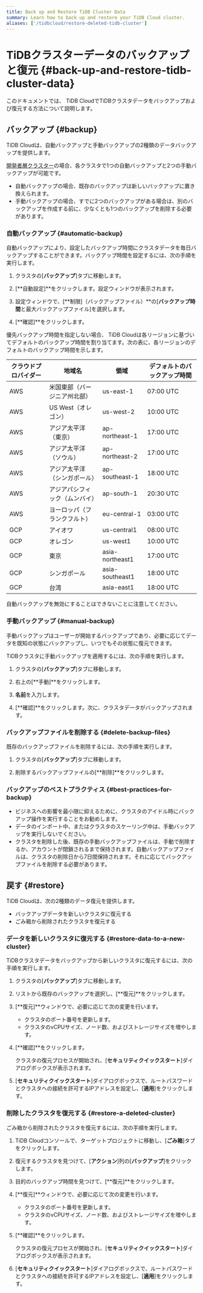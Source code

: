 ```yaml
---
title: Back up and Restore TiDB Cluster Data
summary: Learn how to back up and restore your TiDB Cloud cluster.
aliases: ['/tidbcloud/restore-deleted-tidb-cluster']
---
```


# TiDBクラスターデータのバックアップと復元 {#back-up-and-restore-tidb-cluster-data}

このドキュメントでは、 TiDB CloudでTiDBクラスタデータをバックアップおよび復元する方法について説明します。

## バックアップ {#backup}

TiDB Cloudは、自動バックアップと手動バックアップの2種類のデータバックアップを提供します。

[開発者層クラスター](/tidb-cloud/select-cluster-tier.md#developer-tier)の場合、各クラスタで1つの自動バックアップと2つの手動バックアップが可能です。

-   自動バックアップの場合、既存のバックアップは新しいバックアップに置き換えられます。
-   手動バックアップの場合、すでに2つのバックアップがある場合は、別のバックアップを作成する前に、少なくとも1つのバックアップを削除する必要があります。

### 自動バックアップ {#automatic-backup}

自動バックアップにより、設定したバックアップ時間にクラスタデータを毎日バックアップすることができます。バックアップ時間を設定するには、次の手順を実行します。

1.  クラスタの[**バックアップ**]タブに移動します。

2.  [**自動設定]**をクリックします。設定ウィンドウが表示されます。

3.  設定ウィンドウで、[**制限]（バックアップファイル）**の[<strong>バックアップ時間</strong>と最大バックアップファイル]を選択します。

4.  [**確認]**をクリックします。

優先バックアップ時間を指定しない場合、 TiDB Cloudは各リージョンに基づいてデフォルトのバックアップ時間を割り当てます。次の表に、各リージョンのデフォルトのバックアップ時間を示します。

| クラウドプロバイダー | 地域名             | 領域              | デフォルトのバックアップ時間 |
| ---------- | --------------- | --------------- | -------------- |
| AWS        | 米国東部（バージニア州北部）  | us-east-1       | 07:00 UTC      |
| AWS        | US West（オレゴン）   | us-west-2       | 10:00 UTC      |
| AWS        | アジア太平洋（東京）      | ap-northeast-1  | 17:00 UTC      |
| AWS        | アジア太平洋（ソウル）     | ap-northeast-2  | 17:00 UTC      |
| AWS        | アジア太平洋（シンガポール）  | ap-southeast-1  | 18:00 UTC      |
| AWS        | アジアパシフィック（ムンバイ） | ap-south-1      | 20:30 UTC      |
| AWS        | ヨーロッパ（フランクフルト）  | eu-central-1    | 03:00 UTC      |
| GCP        | アイオワ            | us-central1     | 08:00 UTC      |
| GCP        | オレゴン            | us-west1        | 10:00 UTC      |
| GCP        | 東京              | asia-northeast1 | 17:00 UTC      |
| GCP        | シンガポール          | asia-southeast1 | 18:00 UTC      |
| GCP        | 台湾              | asia-east1      | 18:00 UTC      |

自動バックアップを無効にすることはできないことに注意してください。

### 手動バックアップ {#manual-backup}

手動バックアップはユーザーが開始するバックアップであり、必要に応じてデータを既知の状態にバックアップし、いつでもその状態に復元できます。

TiDBクラスタに手動バックアップを適用するには、次の手順を実行します。

1.  クラスタの[**バックアップ**]タブに移動します。

2.  右上の[**手動]**をクリックします。

3.  **名前**を入力します。

4.  [**確認]**をクリックします。次に、クラスタデータがバックアップされます。

### バックアップファイルを削除する {#delete-backup-files}

既存のバックアップファイルを削除するには、次の手順を実行します。

1.  クラスタの[**バックアップ**]タブに移動します。

2.  削除するバックアップファイルの[**削除]**をクリックします。

### バックアップのベストプラクティス {#best-practices-for-backup}

-   ビジネスへの影響を最小限に抑えるために、クラスタのアイドル時にバックアップ操作を実行することをお勧めします。
-   データのインポート中、またはクラスタのスケーリング中は、手動バックアップを実行しないでください。
-   クラスタを削除した後、既存の手動バックアップファイルは、手動で削除するか、アカウントが閉鎖されるまで保持されます。自動バックアップファイルは、クラスタの削除日から7日間保持されます。それに応じてバックアップファイルを削除する必要があります。

## 戻す {#restore}

TiDB Cloudは、次の2種類のデータ復元を提供します。

-   バックアップデータを新しいクラスタに復元する
-   ごみ箱から削除されたクラスタを復元する

### データを新しいクラスタに復元する {#restore-data-to-a-new-cluster}

TiDBクラスタデータをバックアップから新しいクラスタに復元するには、次の手順を実行します。

1.  クラスタの[**バックアップ**]タブに移動します。

2.  リストから既存のバックアップを選択し、[**復元]**をクリックします。

3.  [**復元]**ウィンドウで、必要に応じて次の変更を行います。

    -   クラスタのポート番号を更新します。
    -   クラスタのvCPUサイズ、ノード数、およびストレージサイズを増やします。

4.  [**確認]**をクリックします。

    クラスタの復元プロセスが開始され、[**セキュリティクイックスタート**]ダイアログボックスが表示されます。

5.  [**セキュリティクイックスタート**]ダイアログボックスで、ルートパスワードとクラスタへの接続を許可するIPアドレスを設定し、[<strong>適用</strong>]をクリックします。

### 削除したクラスタを復元する {#restore-a-deleted-cluster}

ごみ箱から削除されたクラスタを復元するには、次の手順を実行します。

1.  TiDB Cloudコンソールで、ターゲットプロジェクトに移動し、[**ごみ箱**]タブをクリックします。

2.  復元するクラスタを見つけて、[**アクション**]列の[<strong>バックアップ</strong>]をクリックします。

3.  目的のバックアップ時間を見つけて、[**復元]**をクリックします。

4.  [**復元]**ウィンドウで、必要に応じて次の変更を行います。

    -   クラスタのポート番号を更新します。
    -   クラスタのvCPUサイズ、ノード数、およびストレージサイズを増やします。

5.  [**確認]**をクリックします。

    クラスタの復元プロセスが開始され、[**セキュリティクイックスタート**]ダイアログボックスが表示されます。

6.  [**セキュリティクイックスタート**]ダイアログボックスで、ルートパスワードとクラスタへの接続を許可するIPアドレスを設定し、[<strong>適用</strong>]をクリックします。
